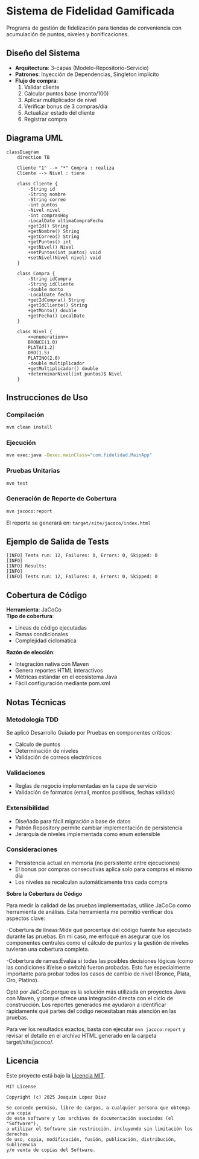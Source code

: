 
# Sistema de Fidelidad Gamificada

Programa de gestión de fidelización para tiendas de conveniencia con acumulación de puntos, niveles y bonificaciones.

## Diseño del Sistema

- **Arquitectura**: 3-capas (Modelo-Repositorio-Servicio)
- **Patrones**: Inyección de Dependencias, Singleton implícito
- **Flujo de compra**:
  1. Validar cliente
  2. Calcular puntos base (monto/100)
  3. Aplicar multiplicador de nivel
  4. Verificar bonus de 3 compras/día
  5. Actualizar estado del cliente
  6. Registrar compra

## Diagrama UML


```mermaid
classDiagram
    direction TB
    
    Cliente "1" --> "*" Compra : realiza
    Cliente --> Nivel : tiene
    
    class Cliente {
        -String id
        -String nombre
        -String correo
        -int puntos
        -Nivel nivel
        -int comprasHoy
        -LocalDate ultimaCompraFecha
        +getId() String
        +getNombre() String
        +getCorreo() String
        +getPuntos() int
        +getNivel() Nivel
        +setPuntos(int puntos) void
        +setNivel(Nivel nivel) void
    }
    
    class Compra {
        -String idCompra
        -String idCliente
        -double monto
        -LocalDate fecha
        +getIdCompra() String
        +getIdCliente() String
        +getMonto() double
        +getFecha() LocalDate
    }
    
    class Nivel {
        <<enumeration>>
        BRONCE(1.0)
        PLATA(1.2)
        ORO(1.5)
        PLATINO(2.0)
        -double multiplicador
        +getMultiplicador() double
        +determinarNivel(int puntos)$ Nivel
    }
```


## Instrucciones de Uso

### Compilación
```bash
mvn clean install
```

### Ejecución
```bash
mvn exec:java -Dexec.mainClass="com.fidelidad.MainApp"
```

### Pruebas Unitarias
```bash
mvn test
```

### Generación de Reporte de Cobertura
```bash
mvn jacoco:report
```
El reporte se generará en: `target/site/jacoco/index.html`

## Ejemplo de Salida de Tests
```
[INFO] Tests run: 12, Failures: 0, Errors: 0, Skipped: 0
[INFO] 
[INFO] Results:
[INFO] 
[INFO] Tests run: 12, Failures: 0, Errors: 0, Skipped: 0
```

## Cobertura de Código

**Herramienta**: JaCoCo  
**Tipo de cobertura**: 
- Líneas de código ejecutadas
- Ramas condicionales
- Complejidad ciclomática

**Razón de elección**:
- Integración nativa con Maven
- Genera reportes HTML interactivos
- Métricas estándar en el ecosistema Java
- Fácil configuración mediante pom.xml

## Notas Técnicas

### Metodología TDD
Se aplicó Desarrollo Guiado por Pruebas en componentes críticos:
- Cálculo de puntos
- Determinación de niveles
- Validación de correos electrónicos

### Validaciones
- Reglas de negocio implementadas en la capa de servicio
- Validación de formatos (email, montos positivos, fechas válidas)

### Extensibilidad
- Diseñado para fácil migración a base de datos
- Patrón Repository permite cambiar implementación de persistencia
- Jerarquía de niveles implementada como enum extensible

### Consideraciones
- Persistencia actual en memoria (no persistente entre ejecuciones)
- El bonus por compras consecutivas aplica solo para compras el mismo día
- Los niveles se recalculan automáticamente tras cada compra

**Sobre la Cobertura de Código**

Para medir la calidad de las pruebas implementadas, utilice JaCoCo como herramienta de análisis. Esta herramienta me permitió verificar dos aspectos clave:

-Cobertura de líneas:Mide qué porcentaje del código fuente fue ejecutado durante las pruebas. En mi caso, me enfoqué en asegurar que los componentes centrales como el cálculo de puntos y la gestión de niveles tuvieran una cobertura completa.

-Cobertura de ramas:Evalúa si todas las posibles decisiones lógicas (como las condiciones if/else o switch) fueron probadas. Esto fue especialmente importante para probar todos los casos de cambio de nivel (Bronce, Plata, Oro, Platino).

Opté por JaCoCo porque es la solución más utilizada en proyectos Java con Maven, y porque ofrece una integración directa con el ciclo de construcción. Los reportes generados me ayudaron a identificar rápidamente qué partes del código necesitaban más atención en las pruebas.

Para ver los resultados exactos, basta con ejecutar `mvn jacoco:report` y revisar el detalle en el archivo HTML generado en la carpeta target/site/jacoco/.

##  Licencia

Este proyecto está bajo la [Licencia MIT](LICENSE).

```text
MIT License

Copyright (c) 2025 Joaquin Lopez Diaz

Se concede permiso, libre de cargos, a cualquier persona que obtenga una copia
de este software y los archivos de documentación asociados (el "Software"), 
a utilizar el Software sin restricción, incluyendo sin limitación los derechos
de uso, copia, modificación, fusión, publicación, distribución, sublicencia 
y/o venta de copias del Software.

